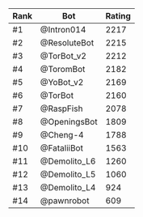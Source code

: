 Rank|Bot|Rating
---|---|---
#1|@Intron014|2217
#2|@ResoluteBot|2215
#3|@TorBot_v2|2212
#4|@ToromBot|2182
#5|@YoBot_v2|2169
#6|@TorBot|2160
#7|@RaspFish|2078
#8|@OpeningsBot|1809
#9|@Cheng-4|1788
#10|@FataliiBot|1563
#11|@Demolito_L6|1260
#12|@Demolito_L5|1060
#13|@Demolito_L4|924
#14|@pawnrobot|609
